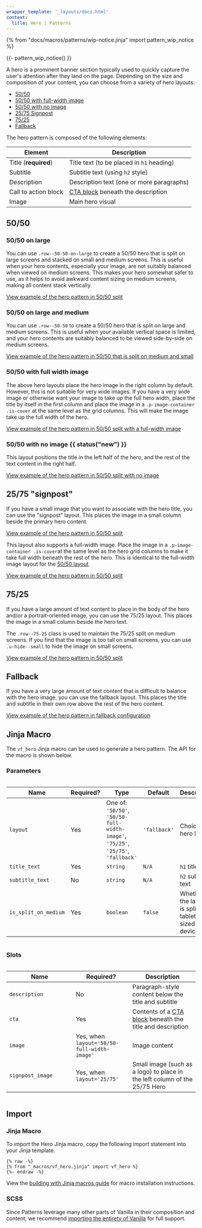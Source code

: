 ```yaml
---
wrapper_template: '_layouts/docs.html'
context:
  title: Hero | Patterns
---
```


{% from "docs/macros/patterns/wip-notice.jinja" import pattern_wip_notice %}

{{- pattern_wip_notice() }}

A hero is a prominent banner section typically used to quickly capture the user's attention after they land on the page.
Depending on the size and composition of your content, you can choose from a variety of hero layouts:

- [50/50](#5050)
- [50/50 with full-width image](#5050-with-full-width-image)
- [50/50 with no image](#5050-with-no-image-new)
- [25/75 Signpost](#2575-signpost)
- [75/25](#7525)
- [Fallback](#fallback)

The hero pattern is composed of the following elements:

| Element              | Description                                                   |
| -------------------- | ------------------------------------------------------------- |
| Title (**required**) | Title text (to be placed in `h1` heading)                     |
| Subtitle             | Subtitle text (using `h2` style)                              |
| Description          | Description text (one or more paragraphs)                     |
| Call to action block | [CTA block](/docs/patterns/cta-block) beneath the description |
| Image                | Main hero visual                                              |

## 50/50

### 50/50 on large

You can use <code>.row--50-50-on-large</code> to create a 50/50 hero that is split on large screens and stacked on small
and medium screens.
This is useful when your hero contents, especially your image, are not suitably balanced when viewed on medium screens.
This makes your hero somewhat safer to use, as it helps to avoid awkward content sizing on medium screens, making all
content stack vertically.

<div class="embedded-example"><a href="/docs/examples/patterns/hero/hero-50-50" class="js-example" data-lang="jinja">
View example of the hero pattern in 50/50 split
</a></div>

### 50/50 on large and medium

You can use <code>.row--50-50</code> to create a 50/50 hero that is split on large and medium screens.
This is useful when your available vertical space is limited, and your hero contents are suitably balanced to be viewed
side-by-side on medium screens.

<div class="embedded-example"><a href="/docs/examples/patterns/hero/hero-50-50-split-on-medium" class="js-example" data-lang="jinja">
View example of the hero pattern in 50/50 that is split on medium and small
</a></div>

### 50/50 with full width image

The above hero layouts place the hero image in the right column by default. However, this is not suitable for very wide
images.
If you have a very wide image or otherwise want your image to take up the full hero width, place the title by itself in
the first column and place the image in a <code>.p-image-container .is-cover</code> at the same level as the grid
columns.
This will make the image take up the full width of the hero.

<div class="embedded-example"><a href="/docs/examples/patterns/hero/hero-50-50-full-width-image" class="js-example" data-lang="jinja">
View example of the hero pattern in 50/50 split with a full-width image
</a></div>

### 50/50 with no image {{ status("new") }}

This layout positions the title in the left half of the hero, and the rest of the text content in the right half.

<div class="embedded-example"><a href="/docs/examples/patterns/hero/hero-50-50-no-image" class="js-example" data-lang="jinja">
View example of the hero pattern in 50/50 split with no image
</a></div>

## 25/75 "signpost"

If you have a small image that you want to associate with the hero title, you can use the "signpost" layout.
This places the image in a small column beside the primary hero content.

<div class="embedded-example"><a href="/docs/examples/patterns/hero/hero-signpost" class="js-example" data-lang="jinja">
View example of the hero pattern in 50/50 split
</a></div>

This layout also supports a full-width image. Place the image in a <code>.p-image-container .is-cover</code>at the same
level as the hero grid columns to make it take full width beneath the rest of the hero. This is identical to the
full-width image layout for the [50/50 layout](#50-50-with-full-width-image).

<div class="embedded-example"><a href="/docs/examples/patterns/hero/hero-signpost-full-width-image" class="js-example" data-lang="jinja">
View example of the hero pattern in 50/50 split
</a></div>

## 75/25

If you have a large amount of text content to place in the body of the hero and/or a portrait-oriented image, you can
use the 75/25 layout. This places the image in a small column beside the hero text.

The <code>.row--75-25</code> class is used to maintain the 75/25 split on medium screens.
If you find that the image is too tall on small screens, you can use <code>.u-hide--small</code> to hide the image on
small screens.

<div class="embedded-example"><a href="/docs/examples/patterns/hero/hero-75-25" class="js-example" data-lang="jinja">
View example of the hero pattern in 50/50 split
</a></div>

## Fallback

If you have a very large amount of text content that is difficult to balance with the hero image, you can use the
fallback layout.
This places the title and subtitle in their own row above the rest of the hero content.

<div class="embedded-example"><a href="/docs/examples/patterns/hero/hero-fallback" class="js-example" data-lang="jinja">
View example of the hero pattern in fallback configuration
</a></div>

## Jinja Macro

The `vf_hero` Jinja macro can be used to generate a hero pattern. The API for the macro is shown below.

### Parameters

<div style="overflow: auto;">
  <table>
    <thead>
      <tr>
        <th style="width: 220px;">Name</th>
        <th style="width: 160px;">Required?</th>
        <th style="width: 160px;">Type</th>
        <th style="width: 160px;">Default</th>
        <th style="width: 250px;">Description</th>
      </tr>
    </thead>
    <tbody>
      <tr>
        <td>
          <code>layout</code>
        </td>
        <td>
          Yes
        </td>
        <td>
          One of:<br>
          <code>'50/50'</code>,<br>
          <code>'50/50-full-width-image'</code>,<br>
          <code>'75/25'</code>,<br>
          <code>'25/75'</code>,<br>
          <code>'fallback'</code>
        </td>
        <td>
          <code>'fallback'</code>
        </td>
        <td>
          Choice of hero layout
        </td>
      </tr>
      <tr>
        <td>
          <code>title_text</code>
        </td>
        <td>
          Yes
        </td>
        <td>
          <code>string</code>
        </td>
        <td>
          <code>N/A</code>
        </td>
        <td>
          <code>h1</code> title text
        </td>
      </tr>
      <tr>
        <td>
          <code>subtitle_text</code>
        </td>
        <td>
          No
        </td>
        <td>
          <code>string</code>
        </td>
        <td>
          <code>N/A</code>
        </td>
        <td>
          <code>h2</code> subtitle text
        </td>
      </tr>
      <tr>
        <td>
          <code>is_split_on_medium</code>
        </td>
        <td>
          Yes
        </td>
        <td>
          <code>boolean</code>
        </td>
        <td>
          <code>false</code>
        </td>
        <td>
          Whether the layout is split on tablet-sized devices
        </td>
      </tr>
    </tbody>
  </table>
</div>

### Slots

<div style="overflow: auto;">
  <table>
    <thead>
      <tr>
        <th style="width: 220px;">Name</th>
        <th style="width: 160px;">Required?</th>
        <th style="width: 250px;">Description</th>
      </tr>
    </thead>
    <tbody>
      <tr>
        <td>
          <code>description</code>
        </td>
        <td>
          No
        </td>
        <td>
          Paragraph-style content below the title and subtitle
        </td>
      </tr>
      <tr>
        <td>
          <code>cta</code>
        </td>
        <td>
          Yes
        </td>
        <td>
          Contents of a <a href="/docs/patterns/cta-block">CTA block</a> beneath
          the title and description
        </td>
      </tr>
      <tr>
        <td>
          <code>image</code>
        </td>
        <td>
          Yes, when <code>layout='50/50-full-width-image'</code>
        </td>
        <td>
          Image content
        </td>
      </tr>
      <tr>
        <td>
          <code>signpost_image</code>
        </td>
        <td>
          Yes, when <code>layout='25/75'</code>
        </td>
        <td>
          Small image (such as a logo) to place in the left column of the
          25/75 Hero
        </td>
      </tr>
    </tbody>
  </table>
</div>

## Import

### Jinja Macro

To import the Hero Jinja macro, copy the following import statement into your
Jinja template.

```jinja
{% raw -%}
{% from "_macros/vf_hero.jinja" import vf_hero %}
{%- endraw -%}
```

View the [building with Jinja macros guide](/docs/building-vanilla#jinja-macros)
for macro installation instructions.

### SCSS

Since Patterns leverage many other parts of Vanilla in their composition and content, we
recommend [importing the entirety of Vanilla](/docs#install) for full support.
